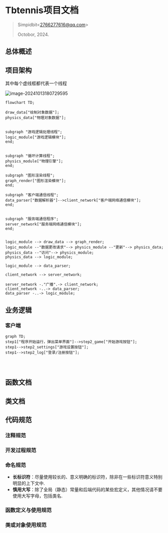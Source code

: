 # Tbtennis项目文档

> Simpidbit\<2766277616@qq.com\>
>
> Octobor, 2024.



## 总体概述









## 项目架构

其中每个虚线框都代表一个线程

![image-20241013180729595](https://pic.imgdb.cn/item/670b9e38d29ded1a8cf3fcd2.png)



```mermaid
flowchart TD;

draw_data["绘制对象数据"];
physics_data["物理对象数据"];


subgraph "游戏逻辑处理线程";
logic_module["游戏逻辑模块"];
end;


subgraph "循环计算线程";
physics_module["物理引擎"];
end;

subgraph "图形渲染线程";
graph_render["图形渲染模块"];
end;

subgraph "客户端通信线程";
data_parser["数据解析器"]-->client_network["客户端网络通信模块"];
end;


subgraph "服务端通信程序";
server_network["服务端网络通信模块"];
end;


logic_module --> draw_data --> graph_render;
logic_module --"数据更改请求"--> physics_module --"更新"--> physics_data;
physics_data --"访问"--> physics_module;
physics_data --> logic_module;

logic_module --> data_parser;

client_network --> server_network;

server_network -."广播".-> client_network;
client_network -..-> data_parser;
data_parser -..-> logic_module;

```







## 业务逻辑

### 客户端

```mermaid
graph TD;
step1["程序开始运行，弹出菜单界面"]-->step2_game["开始游戏按钮"];
step1-->step2_settings["游戏设置按钮"];
step1-->step2_log["登录/注册按钮"];




```







## 函数文档







## 类文档









## 代码规范



### 注释规范



### 开发过程规范



### 命名规范

- **长标识符**：尽量使用较长的、意义明确的标识符，除非在一些标识符意义特别明显的上下文中.
- **慎用大写**：除了全局（静态）常量和后端代码的某些宏定义，其他情况请不要使用大写字母，包括类名.



### 函数定义与使用规范



### 类或对象使用规范

